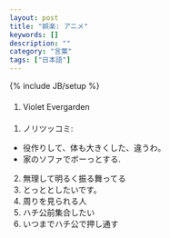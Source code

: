 ```yaml
---
layout: post
title: "娯楽: アニメ"
keywords: []
description: ""
category: "言葉"
tags: ["日本語"]
---
```

{% include JB/setup %}

####
1. Violet Evergarden

####
1. ノリツッコミ:
- 役作りして、体も大きくした、違うわ。
- 家のソファでボーっとする. 
2. 無理して明るく振る舞ってる
3. とっととしたいです。
4. 周りを見られる人
5. ハチ公前集合したい
6. いつまでハチ公で押し通す

